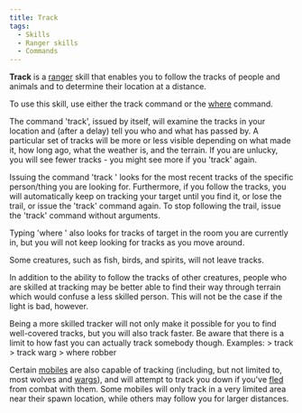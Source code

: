 ```yaml
---
title: Track
tags:
  - Skills
  - Ranger skills
  - Commands
---
```

**Track** is a [ranger](general "wikilink") skill that enables you to
follow the tracks of people and animals and to determine their location
at a distance.

To use this skill, use either the track command or the
[where](where "wikilink") command.

The command 'track', issued by itself, will examine the tracks in your
location and (after a delay) tell you who and what has passed by. A
particular set of tracks will be more or less visible depending on what
made it, how long ago, what the weather is, and the terrain. If you are
unlucky, you will see fewer tracks - you might see more if you 'track'
again.

Issuing the command 'track <target>' looks for the most recent tracks of
the specific person/thing you are looking for. Furthermore, if you
follow the tracks, you will automatically keep on tracking your target
until you find it, or lose the trail, or issue the 'track' command
again. To stop following the trail, issue the 'track' command without
arguments.

Typing 'where <target>' also looks for tracks of target in the room you
are currently in, but you will not keep looking for tracks as you move
around.

Some creatures, such as fish, birds, and spirits, will not leave tracks.

In addition to the ability to follow the tracks of other creatures,
people who are skilled at tracking may be better able to find their way
through terrain which would confuse a less skilled person. This will not
be the case if the light is bad, however.

Being a more skilled tracker will not only make it possible for you to
find well-covered tracks, but you will also track faster. Be aware that
there is a limit to how fast you can actually track somebody though.
Examples: \> track \> track warg \> where robber

Certain [mobiles](mobile "wikilink") are also capable of tracking
(including, but not limited to, most wolves and
[wargs](warg "wikilink")), and will attempt to track you down if you've
[fled](flee "wikilink") from combat with them. Some mobiles will only
track in a very limited area near their spawn location, while others may
follow you for larger distances.
  